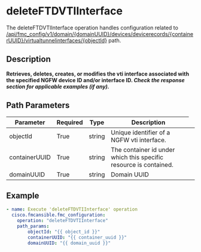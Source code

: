 # deleteFTDVTIInterface

The deleteFTDVTIInterface operation handles configuration related to [/api/fmc_config/v1/domain/{domainUUID}/devices/devicerecords/{containerUUID}/virtualtunnelinterfaces/{objectId}](/paths//api/fmc_config/v1/domain/{domain_uuid}/devices/devicerecords/{container_uuid}/virtualtunnelinterfaces/{object_id}.md) path.&nbsp;
## Description
**Retrieves, deletes, creates, or modifies the vti interface associated with the specified NGFW device ID and/or interface ID. _Check the response section for applicable examples (if any)._**

## Path Parameters
| Parameter | Required | Type | Description |
| --------- | -------- | ---- | ----------- |
| objectId | True | string <td colspan=3> Unique identifier of a NGFW vti interface. |
| containerUUID | True | string <td colspan=3> The container id under which this specific resource is contained. |
| domainUUID | True | string <td colspan=3> Domain UUID |

## Example
```yaml
- name: Execute 'deleteFTDVTIInterface' operation
  cisco.fmcansible.fmc_configuration:
    operation: "deleteFTDVTIInterface"
    path_params:
        objectId: "{{ object_id }}"
        containerUUID: "{{ container_uuid }}"
        domainUUID: "{{ domain_uuid }}"

```
